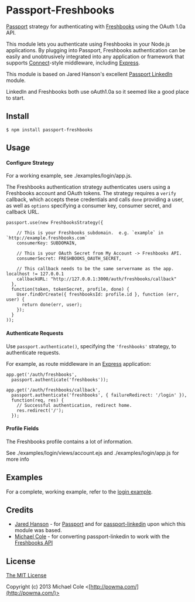 # Passport-Freshbooks

[Passport](http://passportjs.org/) strategy for authenticating with [Freshbooks](http://www.freshbooks.com/)
using the OAuth 1.0a API.

This module lets you authenticate using Freshbooks in your Node.js applications.
By plugging into Passport, Freshbooks authentication can be easily and
unobtrusively integrated into any application or framework that supports
[Connect](http://www.senchalabs.org/connect/)-style middleware, including
[Express](http://expressjs.com/).

This module is based on Jared Hanson's excellent [Passport LinkedIn](https://github.com/jaredhanson/passport-linkedin) module.

LinkedIn and Freshbooks both use oAuth1.0a so it seemed like a good place to start.

## Install

    $ npm install passport-freshbooks

## Usage

#### Configure Strategy

For a working example, see ./examples/login/app.js.

The Freshbooks authentication strategy authenticates users using a Freshbooks
account and OAuth tokens.  The strategy requires a `verify` callback, which
accepts these credentials and calls `done` providing a user, as well as
`options` specifying a consumer key, consumer secret, and callback URL.

    passport.use(new FreshbooksStrategy({

        // This is your Freshbooks subdomain.  e.g. `example` in `http://example.freshbooks.com`
        consumerKey: SUBDOMAIN,

        // This is your OAuth Secret from My Account -> Freshbooks API.
        consumerSecret: FRESHBOOKS_OAUTH_SECRET,

        // This callback needs to be the same servername as the app.  localhost != 127.0.0.1
        callbackURL: "http://127.0.0.1:3000/auth/freshbooks/callback"
      },
      function(token, tokenSecret, profile, done) {
        User.findOrCreate({ freshbooksId: profile.id }, function (err, user) {
          return done(err, user);
        });
      }
    ));

#### Authenticate Requests

Use `passport.authenticate()`, specifying the `'freshbooks'` strategy, to
authenticate requests.

For example, as route middleware in an [Express](http://expressjs.com/)
application:

    app.get('/auth/freshbooks',
      passport.authenticate('freshbooks'));
    
    app.get('/auth/freshbooks/callback', 
      passport.authenticate('freshbooks', { failureRedirect: '/login' }),
      function(req, res) {
        // Successful authentication, redirect home.
        res.redirect('/');
      });

#### Profile Fields

The Freshbooks profile contains a lot of information.

See ./examples/login/views/account.ejs and ./examples/login/app.js for more info

## Examples

For a complete, working example, refer to the [login example](https://github.com/MichaelJCole/passport-freshbooks/tree/master/examples/login).


## Credits

  - [Jared Hanson](http://github.com/jaredhanson) - for [Passport](http://passportjs.org/) and for [passport-linkedin](https://github.com/jaredhanson/passport-linkedin) upon which this module was based.
  - [Michael Cole](https://github.com/MichaelJCole) - for converting passport-linkedin to work with the [Freshbooks API](http://developers.freshbooks.com/)

## License

[The MIT License](http://opensource.org/licenses/MIT)

Copyright (c) 2013 Michael Cole <[http://powma.com/](http://powma.com/)>
